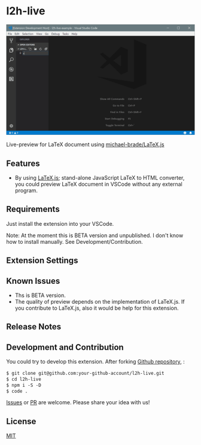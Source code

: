 # l2h-live

![screenshot.gif](./screenshot.gif)

Live-preview for LaTeX document using [michael-brade/LaTeX.js](https://github.com/michael-brade/LaTeX.js)

## Features

- By using [LaTeX.js](https://github.com/michael-brade/LaTeX.js); stand-alone JavaScript LaTeX to HTML converter,
  you could preview LaTeX document in VSCode without any external program.

## Requirements

Just install the extension into your VSCode.

Note: At the moment this is BETA version and unpublished. I don't know how to install manually. See Development/Contribution.

## Extension Settings

## Known Issues

- Ths is BETA version.
- The quality of preview depends on the implementation of LaTeX.js.
  If you contribute to LaTeX.js, also it would be help for this extension.

## Release Notes

## Development and Contribution

You could try to develop this extension. After forking [Github repository](https://github.com/project-pp/l2h-live), :

```
$ git clone git@github.com:your-github-account/l2h-live.git
$ cd l2h-live
$ npm i -S -D
$ code .
```

[Issues](https://github.com/project-pp/l2h-live/issues) or [PR](https://github.com/project-pp/l2h-live/pulls) are welcome.
Please share your idea with us!

## License

[MIT](https://github.com/project-pp/l2h-live/blob/master/LICENSE)